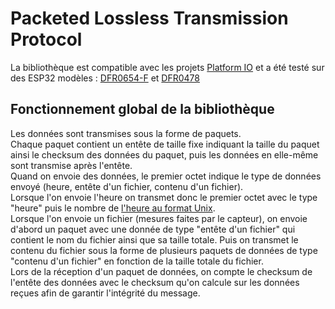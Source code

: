 <h1>Packeted Lossless Transmission Protocol</h1>
<p>La bibliothèque est compatible avec les projets <a href="https://platformio.org/">Platform IO</a> et a été testé sur des ESP32 modèles : <a href="https://www.dfrobot.com/product-2231.html">DFR0654-F</a> et <a href="https://www.dfrobot.com/product-1590.html">DFR0478</a><br/></p>
<h2>Fonctionnement global de la bibliothèque</h2>
<p>Les données sont transmises sous la forme de paquets.<br/>Chaque paquet contient un entête de taille fixe indiquant la taille du paquet ainsi le checksum des données du paquet, puis les données en elle-même sont transmise après l'entête.<br/>
Quand on envoie des données, le premier octet indique le type de données envoyé (heure, entête d'un fichier, contenu d'un fichier).<br/>
Lorsque l'on envoie l'heure on transmet donc le premier octet avec le type "heure" puis le nombre de <a href="https://fr.wikipedia.org/wiki/Heure_Unix">l'heure au format Unix</a>.<br/>
Lorsque l'on envoie un fichier (mesures faites par le capteur), on envoie d'abord un paquet avec une donnée de type "entête d'un fichier" qui contient le nom du fichier ainsi que sa taille totale. Puis on transmet le contenu du fichier sous la forme de plusieurs paquets de données de type "contenu d'un fichier" en fonction de la taille totale du fichier.<br/>
Lors de la réception d'un paquet de données, on compte le checksum de l'entête des données avec le checksum qu'on calcule sur les données reçues afin de garantir l'intégrité du message.<br/>
</p>
